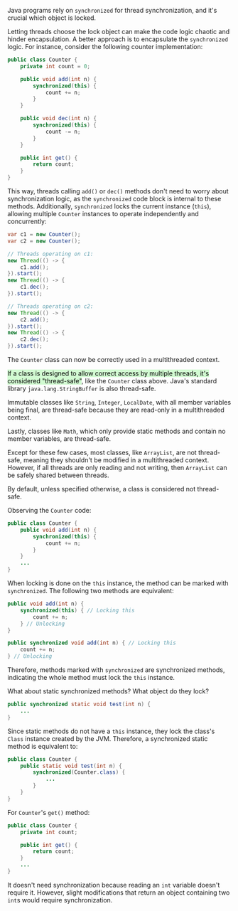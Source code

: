 Java programs rely on `synchronized` for thread synchronization, and it's crucial which object is locked.

Letting threads choose the lock object can make the code logic chaotic and hinder encapsulation. A better approach is to encapsulate the `synchronized` logic. For instance, consider the following counter implementation:

```java
public class Counter {
    private int count = 0;

    public void add(int n) {
        synchronized(this) {
            count += n;
        }
    }

    public void dec(int n) {
        synchronized(this) {
            count -= n;
        }
    }

    public int get() {
        return count;
    }
}
```

This way, threads calling `add()` or `dec()` methods don't need to worry about synchronization logic, as the `synchronized` code block is internal to these methods. Additionally, `synchronized` locks the current instance (`this`), allowing multiple `Counter` instances to operate independently and concurrently:

```java
var c1 = new Counter();
var c2 = new Counter();

// Threads operating on c1:
new Thread(() -> {
    c1.add();
}).start();
new Thread(() -> {
    c1.dec();
}).start();

// Threads operating on c2:
new Thread(() -> {
    c2.add();
}).start();
new Thread(() -> {
    c2.dec();
}).start();
```

The `Counter` class can now be correctly used in a multithreaded context.

<mark style="background: #BBFABBA6;">If a class is designed to allow correct access by multiple threads, it's considered "thread-safe"</mark>, like the `Counter` class above. Java's standard library `java.lang.StringBuffer` is also thread-safe.

Immutable classes like `String`, `Integer`, `LocalDate`, with all member variables being final, are thread-safe because they are read-only in a multithreaded context.

Lastly, classes like `Math`, which only provide static methods and contain no member variables, are thread-safe.

Except for these few cases, most classes, like `ArrayList`, are not thread-safe, meaning they shouldn't be modified in a multithreaded context. However, if all threads are only reading and not writing, then `ArrayList` can be safely shared between threads.

By default, unless specified otherwise, a class is considered not thread-safe.

Observing the `Counter` code:

```java
public class Counter {
    public void add(int n) {
        synchronized(this) {
            count += n;
        }
    }
    ...
}
```

When locking is done on the `this` instance, the method can be marked with `synchronized`. The following two methods are equivalent:

```java
public void add(int n) {
    synchronized(this) { // Locking this
        count += n;
    } // Unlocking
}

public synchronized void add(int n) { // Locking this
    count += n;
} // Unlocking
```

Therefore, methods marked with `synchronized` are synchronized methods, indicating the whole method must lock the `this` instance.

What about static synchronized methods? What object do they lock?

```java
public synchronized static void test(int n) {
    ...
}
```

Since static methods do not have a `this` instance, they lock the class's `Class` instance created by the JVM. Therefore, a synchronized static method is equivalent to:

```java
public class Counter {
    public static void test(int n) {
        synchronized(Counter.class) {
            ...
        }
    }
}
```

For `Counter`'s `get()` method:

```java
public class Counter {
    private int count;

    public int get() {
        return count;
    }
    ...
}
```

It doesn't need synchronization because reading an `int` variable doesn't require it. However, slight modifications that return an object containing two `int`s would require synchronization.